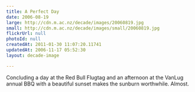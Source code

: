 ```yaml
---
title: A Perfect Day
date: 2006-08-19
large: http://cdn.m.ac.nz/decade/images/20060819.jpg
small: http://cdn.m.ac.nz/decade/images/small/20060819.jpg
flickrUrl: null
photoId: null
createdAt: 2011-01-30 11:07:20.11741
updatedAt: 2006-11-17 05:52:30
layout: decade-image

---
```

Concluding a day at the Red Bull Flugtag and an afternoon at the VanLug annual BBQ with a beautiful sunset makes the sunburn worthwhile. Almost.
